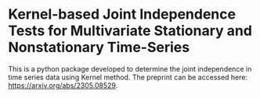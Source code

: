 # Kernel-based Joint Independence Tests for Multivariate Stationary and Nonstationary Time-Series

This is a python package developed to determine the joint independence in time series data using Kernel method.
The preprint can be accessed here: https://arxiv.org/abs/2305.08529.

